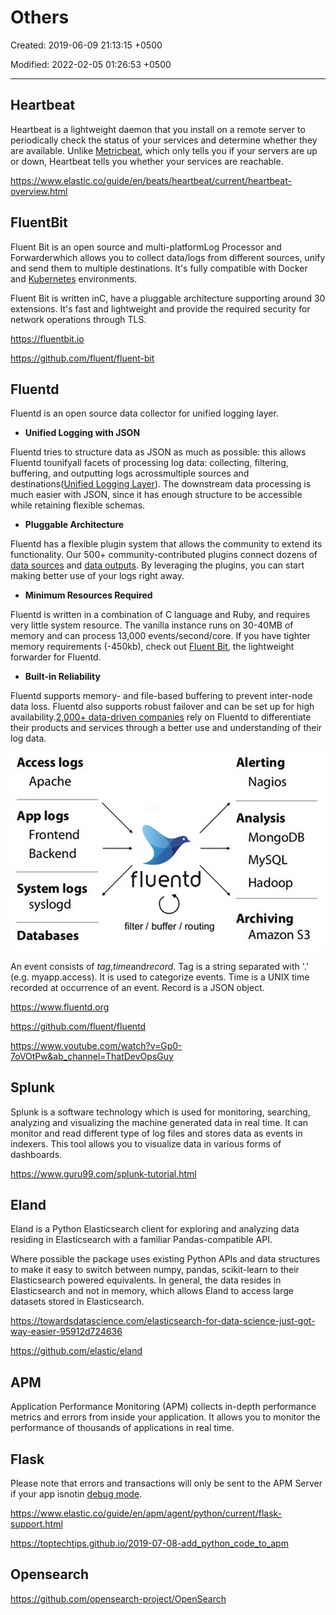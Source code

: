 # Others

Created: 2019-06-09 21:13:15 +0500

Modified: 2022-02-05 01:26:53 +0500

---

## Heartbeat

Heartbeat is a lightweight daemon that you install on a remote server to periodically check the status of your services and determine whether they are available. Unlike [Metricbeat](https://www.elastic.co/guide/en/beats/metricbeat/7.1/index.html), which only tells you if your servers are up or down, Heartbeat tells you whether your services are reachable.

<https://www.elastic.co/guide/en/beats/heartbeat/current/heartbeat-overview.html>

## FluentBit

Fluent Bit is an open source and multi-platformLog Processor and Forwarderwhich allows you to collect data/logs from different sources, unify and send them to multiple destinations. It's fully compatible with Docker and [Kubernetes](https://fluentbit.io/kubernetes/) environments.

Fluent Bit is written inC, have a pluggable architecture supporting around 30 extensions. It's fast and lightweight and provide the required security for network operations through TLS.

<https://fluentbit.io>

<https://github.com/fluent/fluent-bit>

## Fluentd

Fluentd is an open source data collector for unified logging layer.

- **Unified Logging with JSON**

Fluentd tries to structure data as JSON as much as possible: this allows Fluentd tounifyall facets of processing log data: collecting, filtering, buffering, and outputting logs acrossmultiple sources and destinations([Unified Logging Layer](http://www.fluentd.org/blog/unified-logging-layer)). The downstream data processing is much easier with JSON, since it has enough structure to be accessible while retaining flexible schemas.

- **Pluggable Architecture**

Fluentd has a flexible plugin system that allows the community to extend its functionality. Our 500+ community-contributed plugins connect dozens of [data sources](https://www.fluentd.org/datasources) and [data outputs](https://www.fluentd.org/dataoutputs). By leveraging the plugins, you can start making better use of your logs right away.

- **Minimum Resources Required**

Fluentd is written in a combination of C language and Ruby, and requires very little system resource. The vanilla instance runs on 30-40MB of memory and can process 13,000 events/second/core. If you have tighter memory requirements (-450kb), check out [Fluent Bit](http://fluentbit.io/), the lightweight forwarder for Fluentd.

- **Built-in Reliability**

Fluentd supports memory- and file-based buffering to prevent inter-node data loss. Fluentd also supports robust failover and can be set up for high availability.[2,000+ data-driven companies](https://www.fluentd.org/testimonials) rely on Fluentd to differentiate their products and services through a better use and understanding of their log data.

![image](../../media/Technologies-Elasticsearch-Others-image1.png)

An event consists of *tag*,*time*and*record*. Tag is a string separated with '.' (e.g. myapp.access). It is used to categorize events. Time is a UNIX time recorded at occurrence of an event. Record is a JSON object.

<https://www.fluentd.org>

<https://github.com/fluent/fluentd>

<https://www.youtube.com/watch?v=Gp0-7oVOtPw&ab_channel=ThatDevOpsGuy>

## Splunk

Splunk is a software technology which is used for monitoring, searching, analyzing and visualizing the machine generated data in real time. It can monitor and read different type of log files and stores data as events in indexers. This tool allows you to visualize data in various forms of dashboards.

<https://www.guru99.com/splunk-tutorial.html>

## Eland

Eland is a Python Elasticsearch client for exploring and analyzing data residing in Elasticsearch with a familiar Pandas-compatible API.

Where possible the package uses existing Python APIs and data structures to make it easy to switch between numpy, pandas, scikit-learn to their Elasticsearch powered equivalents. In general, the data resides in Elasticsearch and not in memory, which allows Eland to access large datasets stored in Elasticsearch.

<https://towardsdatascience.com/elasticsearch-for-data-science-just-got-way-easier-95912d724636>

<https://github.com/elastic/eland>

## APM

Application Performance Monitoring (APM) collects in-depth performance metrics and errors from inside your application. It allows you to monitor the performance of thousands of applications in real time.

## Flask

Please note that errors and transactions will only be sent to the APM Server if your app isnotin [debug mode](http://flask.pocoo.org/docs/0.12/quickstart/#debug-mode).

<https://www.elastic.co/guide/en/apm/agent/python/current/flask-support.html>

<https://toptechtips.github.io/2019-07-08-add_python_code_to_apm>

## Opensearch

<https://github.com/opensearch-project/OpenSearch>
